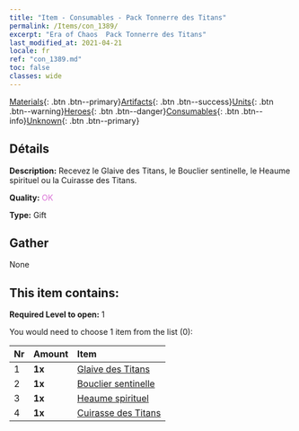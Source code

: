 ```yaml
---
title: "Item - Consumables - Pack Tonnerre des Titans"
permalink: /Items/con_1389/
excerpt: "Era of Chaos  Pack Tonnerre des Titans"
last_modified_at: 2021-04-21
locale: fr
ref: "con_1389.md"
toc: false
classes: wide
---
```

 [Materials](/fr/Items/){: .btn .btn--primary}[Artifacts](/fr/Items/Artifacts/){: .btn .btn--success}[Units](/fr/Items/Units/){: .btn .btn--warning}[Heroes](/fr/Items/Heroes/){: .btn .btn--danger}[Consumables](/fr/Items/Consumables/){: .btn .btn--info}[Unknown](/fr/Items/Unknown/){: .btn .btn--primary}

## Détails
 **Description:** Recevez le Glaive des Titans, le Bouclier sentinelle, le Heaume spirituel ou la Cuirasse des Titans.

 **Quality:** <span style="color: #DA70D6">OK</span>

 **Type:** Gift

## Gather

  None

## This item contains:

 **Required Level to open:** 1

 You would need to choose 1 item from the list (0):

  | Nr | Amount |     Item    |
  |:---|:-------|:------------|
  | 1 |  **1x** | [Glaive des Titans](/fr/Items/art_156/) |  | 
  | 2 |  **1x** | [Bouclier sentinelle](/fr/Items/art_157/) |  | 
  | 3 |  **1x** | [Heaume spirituel](/fr/Items/art_158/) |  | 
  | 4 |  **1x** | [Cuirasse des Titans](/fr/Items/art_159/) |  | 
